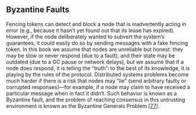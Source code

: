 ## Byzantine Faults 
Fencing tokens can detect and block a node that is inadvertently acting in error (e.g., because it
hasn’t yet found out that its lease has expired). However, if the node deliberately wanted to
subvert the system’s guarantees, it could easily do so by sending messages with a fake fencing
token. In this book we assume that nodes are unreliable but honest: they may be slow or never respond (due
to a fault), and their state may be outdated (due to a GC pause or network delays), but we assume
that if a node does respond, it is telling the “truth”: to the best of its knowledge, it is
playing by the rules of the protocol. 
Distributed systems problems become much harder if there is a risk that nodes may “lie” (send
arbitrary faulty or corrupted responses)—for example, if a node may claim to have received a
particular message when in fact it didn’t. Such behavior is known as a Byzantine fault, and the
problem of reaching consensus in this untrusting environment is known as the Byzantine Generals Problem
[[77](ch08.html#Lamport1982fr)].